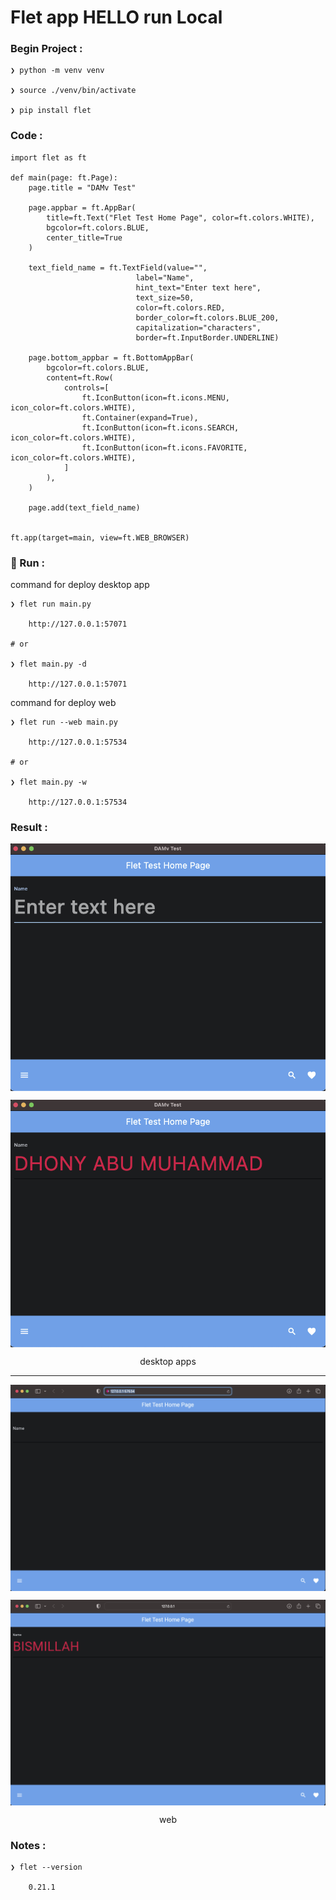 # Flet app HELLO run Local


### Begin Project :

    ❯ python -m venv venv

    ❯ source ./venv/bin/activate

    ❯ pip install flet


### Code :

    import flet as ft

    def main(page: ft.Page):
        page.title = "DAMv Test" 

        page.appbar = ft.AppBar(
            title=ft.Text("Flet Test Home Page", color=ft.colors.WHITE),  
            bgcolor=ft.colors.BLUE,  
            center_title=True  
        )

        text_field_name = ft.TextField(value="", 
                                label="Name",
                                hint_text="Enter text here", 
                                text_size=50,
                                color=ft.colors.RED,
                                border_color=ft.colors.BLUE_200, 
                                capitalization="characters",
                                border=ft.InputBorder.UNDERLINE)

        page.bottom_appbar = ft.BottomAppBar(
            bgcolor=ft.colors.BLUE,
            content=ft.Row(
                controls=[
                    ft.IconButton(icon=ft.icons.MENU, icon_color=ft.colors.WHITE),
                    ft.Container(expand=True),
                    ft.IconButton(icon=ft.icons.SEARCH, icon_color=ft.colors.WHITE),
                    ft.IconButton(icon=ft.icons.FAVORITE, icon_color=ft.colors.WHITE),
                ]
            ),
        )

        page.add(text_field_name)

        
    ft.app(target=main, view=ft.WEB_BROWSER)




### &#x1F3C3; Run :

command for deploy desktop app

    ❯ flet run main.py

        http://127.0.0.1:57071

    # or 

    ❯ flet main.py -d 

        http://127.0.0.1:57071


command for deploy web

    ❯ flet run --web main.py

        http://127.0.0.1:57534

    # or 

    ❯ flet main.py -w

        http://127.0.0.1:57534



### Result :

<p align="center">
    <img src="./gambar-petunjuk/ss_flet_desk_app_01-1.png" alt="ss_flet_desk_app_01-1" style="display: block; margin: 0 auto;">
</p>
<p align="center">
    <img src="./gambar-petunjuk/ss_flet_desk_app_01-2.png" alt="ss_flet_desk_app_01-2" style="display: block; margin: 0 auto;">
</p>
<p align="center">desktop apps</p>

---

<p align="center">
    <img src="./gambar-petunjuk/ss_flet_web_app_01-1.png" alt="ss_flet_web_app_01-1" style="display: block; margin: 0 auto;">
</p>
<p align="center">
    <img src="./gambar-petunjuk/ss_flet_web_app_01-2.png" alt="ss_flet_web_app_01-2" style="display: block; margin: 0 auto;">
</p>
<p align="center">web</p>


### Notes :

    ❯ flet --version

        0.21.1
